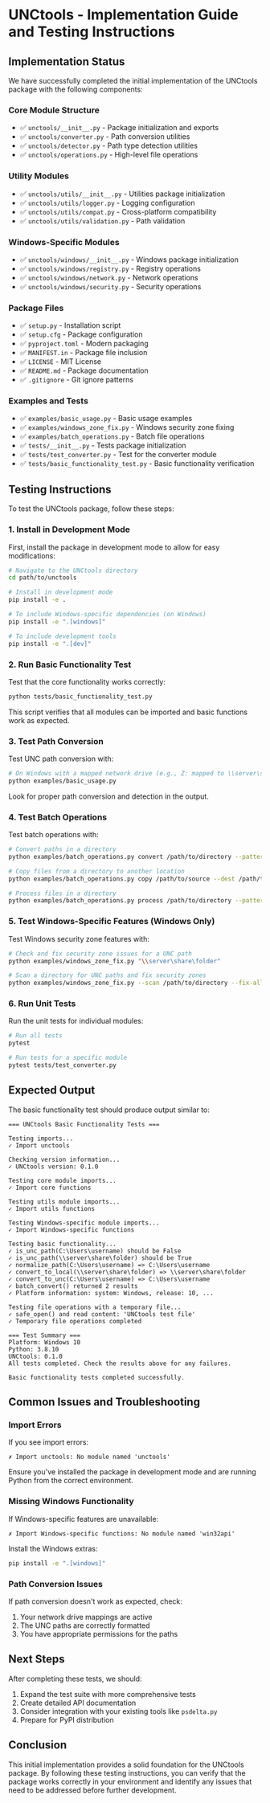 # UNCtools - Implementation Guide and Testing Instructions

## Implementation Status

We have successfully completed the initial implementation of the UNCtools package with the following components:

### Core Module Structure
- ✅ `unctools/__init__.py` - Package initialization and exports
- ✅ `unctools/converter.py` - Path conversion utilities
- ✅ `unctools/detector.py` - Path type detection utilities
- ✅ `unctools/operations.py` - High-level file operations

### Utility Modules
- ✅ `unctools/utils/__init__.py` - Utilities package initialization
- ✅ `unctools/utils/logger.py` - Logging configuration
- ✅ `unctools/utils/compat.py` - Cross-platform compatibility
- ✅ `unctools/utils/validation.py` - Path validation

### Windows-Specific Modules
- ✅ `unctools/windows/__init__.py` - Windows package initialization
- ✅ `unctools/windows/registry.py` - Registry operations
- ✅ `unctools/windows/network.py` - Network operations
- ✅ `unctools/windows/security.py` - Security operations

### Package Files
- ✅ `setup.py` - Installation script
- ✅ `setup.cfg` - Package configuration
- ✅ `pyproject.toml` - Modern packaging
- ✅ `MANIFEST.in` - Package file inclusion
- ✅ `LICENSE` - MIT License
- ✅ `README.md` - Package documentation
- ✅ `.gitignore` - Git ignore patterns

### Examples and Tests
- ✅ `examples/basic_usage.py` - Basic usage examples
- ✅ `examples/windows_zone_fix.py` - Windows security zone fixing
- ✅ `examples/batch_operations.py` - Batch file operations
- ✅ `tests/__init__.py` - Tests package initialization
- ✅ `tests/test_converter.py` - Test for the converter module
- ✅ `tests/basic_functionality_test.py` - Basic functionality verification

## Testing Instructions

To test the UNCtools package, follow these steps:

### 1. Install in Development Mode

First, install the package in development mode to allow for easy modifications:

```bash
# Navigate to the UNCtools directory
cd path/to/unctools

# Install in development mode
pip install -e .

# To include Windows-specific dependencies (on Windows)
pip install -e ".[windows]"

# To include development tools
pip install -e ".[dev]"
```

### 2. Run Basic Functionality Test

Test that the core functionality works correctly:

```bash
python tests/basic_functionality_test.py
```

This script verifies that all modules can be imported and basic functions work as expected.

### 3. Test Path Conversion

Test UNC path conversion with:

```bash
# On Windows with a mapped network drive (e.g., Z: mapped to \\server\share)
python examples/basic_usage.py
```

Look for proper path conversion and detection in the output.

### 4. Test Batch Operations

Test batch operations with:

```bash
# Convert paths in a directory
python examples/batch_operations.py convert /path/to/directory --pattern "*.txt" --recursive

# Copy files from a directory to another location
python examples/batch_operations.py copy /path/to/source --dest /path/to/destination --pattern "*.txt" --recursive

# Process files in a directory
python examples/batch_operations.py process /path/to/directory --pattern "*.txt" --recursive
```

### 5. Test Windows-Specific Features (Windows Only)

Test Windows security zone features with:

```bash
# Check and fix security zone issues for a UNC path
python examples/windows_zone_fix.py "\\server\share\folder"

# Scan a directory for UNC paths and fix security zones
python examples/windows_zone_fix.py --scan /path/to/directory --fix-all
```

### 6. Run Unit Tests

Run the unit tests for individual modules:

```bash
# Run all tests
pytest

# Run tests for a specific module
pytest tests/test_converter.py
```

## Expected Output

The basic functionality test should produce output similar to:

```
=== UNCtools Basic Functionality Tests ===

Testing imports...
✓ Import unctools

Checking version information...
✓ UNCtools version: 0.1.0

Testing core module imports...
✓ Import core functions

Testing utils module imports...
✓ Import utils functions

Testing Windows-specific module imports...
✓ Import Windows-specific functions

Testing basic functionality...
✓ is_unc_path(C:\Users\username) should be False
✓ is_unc_path(\\server\share\folder) should be True
✓ normalize_path(C:\Users\username) => C:\Users\username
✓ convert_to_local(\\server\share\folder) => \\server\share\folder
✓ convert_to_unc(C:\Users\username) => C:\Users\username
✓ batch_convert() returned 2 results
✓ Platform information: system: Windows, release: 10, ...

Testing file operations with a temporary file...
✓ safe_open() and read content: 'UNCtools test file'
✓ Temporary file operations completed

=== Test Summary ===
Platform: Windows 10
Python: 3.8.10
UNCtools: 0.1.0
All tests completed. Check the results above for any failures.

Basic functionality tests completed successfully.
```

## Common Issues and Troubleshooting

### Import Errors

If you see import errors:

```
✗ Import unctools: No module named 'unctools'
```

Ensure you've installed the package in development mode and are running Python from the correct environment.

### Missing Windows Functionality

If Windows-specific features are unavailable:

```
✗ Import Windows-specific functions: No module named 'win32api'
```

Install the Windows extras:

```bash
pip install -e ".[windows]"
```

### Path Conversion Issues

If path conversion doesn't work as expected, check:

1. Your network drive mappings are active
2. The UNC paths are correctly formatted
3. You have appropriate permissions for the paths

## Next Steps

After completing these tests, we should:

1. Expand the test suite with more comprehensive tests
2. Create detailed API documentation
3. Consider integration with your existing tools like `psdelta.py`
4. Prepare for PyPI distribution

## Conclusion

This initial implementation provides a solid foundation for the UNCtools package. By following these testing instructions, you can verify that the package works correctly in your environment and identify any issues that need to be addressed before further development.